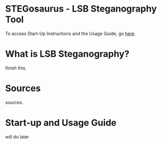 # STEGosaurus - LSB Steganography Tool

To access Start-Up Instructions and the Usage Guide, go [here](https://github.com/ChrisMikhail/STEGosaurus?tab=readme-ov-file#stegosaurus).

# What is LSB Steganography? 
finish this.

# Sources
sources.

# Start-up and Usage Guide
will do later